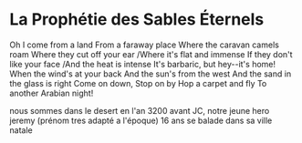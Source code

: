 # La Prophétie des Sables Éternels

Oh I come from a land
From a faraway place
Where the caravan camels roam
Where they cut off your ear /Where it's flat and immense
If they don't like your face /And the heat is intense
It's barbaric, but hey--it's home!
When the wind's at your back
And the sun's from the west
And the sand in the glass is right
Come on down,
Stop on by
Hop a carpet and fly
To another Arabian night!

nous sommes dans le desert en l'an 3200 avant JC, 
notre jeune hero jeremy (prénom tres adapté a l'époque) 16 ans 
se balade dans sa ville natale
